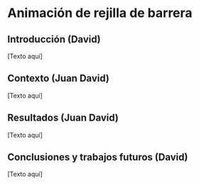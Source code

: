 # Animación de rejilla de barrera

## Introducción (David)
[Texto aquí]

## Contexto (Juan David)
[Texto aquí]

## Resultados (Juan David)
[Texto aquí]

## Conclusiones y trabajos futuros (David)
[Texto aquí]
